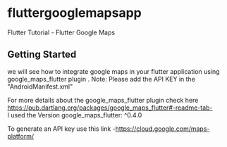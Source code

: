 # fluttergooglemapsapp

Flutter Tutorial - Flutter Google Maps


## Getting Started

we will see how to integrate google maps in your flutter application using google_maps_flutter plugin .
Note: Please add the API KEY in the "AndroidManifest.xml"

For more details about the google_maps_flutter plugin check here https://pub.dartlang.org/packages/google_maps_flutter#-readme-tab-  
I used the Version google_maps_flutter: ^0.4.0

To generate an API key use this link -https://cloud.google.com/maps-platform/
